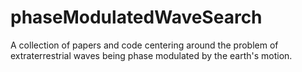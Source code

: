 # phaseModulatedWaveSearch
A collection of papers and code centering around the problem of extraterrestrial waves being phase modulated by the earth's motion.
